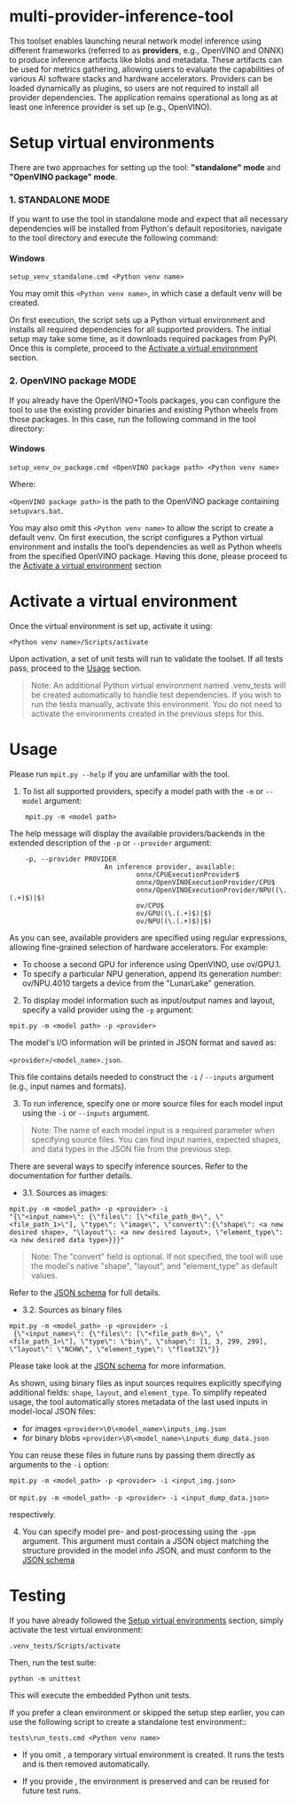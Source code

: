 # multi-provider-inference-tool

This toolset enables launching neural network model inference using different frameworks (referred to as **providers**, e.g., OpenVINO and ONNX) to produce inference artifacts like blobs and metadata. These artifacts can be used for metrics gathering, allowing users to evaluate the capabilities of various AI software stacks and hardware accelerators.
Providers can be loaded dynamically as plugins, so users are not required to install all provider dependencies. The application remains operational as long as at least one inference provider is set up (e.g., OpenVINO).

# Setup virtual environments

There are two approaches for setting up the tool: **"standalone" mode** and **"OpenVINO package" mode**.

### 1. STANDALONE MODE

If you want to use the tool in standalone mode and expect that all necessary dependencies will be installed from Python's default repositories, navigate to the tool directory and execute the following command:

#### Windows

    setup_venv_standalone.cmd <Python venv name>

You may omit this `<Python venv name>`, in which case a default venv will be created.

On first execution, the script sets up a Python virtual environment and installs all required dependencies for all supported providers. The initial setup may take some time, as it downloads required packages from PyPI.
Once this is complete, proceed to the [Activate a virtual environment](#activate-a-virtual-environment) section.

### 2. OpenVINO package MODE

If you already have the OpenVINO+Tools packages, you can configure the tool to use the existing provider binaries and existing Python wheels from those packages. In this case, run the following command in the tool directory:

#### Windows

    setup_venv_ov_package.cmd <OpenVINO package path> <Python venv name>

Where:

`<OpenVINO package path>` is the path to the OpenVINO package containing `setupvars.bat`.

You may also omit this `<Python venv name>` to allow the script to create a default venv.
On first execution, the script configures a Python virtual environment and installs the tool’s dependencies as well as Python wheels from the specified OpenVINO package.
Having this done, please proceed to the [Activate a virtual environment](#activate-a-virtual-environment) section

# Activate a virtual environment

Once the virtual environment is set up, activate it using:

    <Python venv name>/Scripts/activate

Upon activation, a set of unit tests will run to validate the toolset.
If all tests pass, proceed to the [Usage](#usage) section.

> Note: An additional Python virtual environment named .venv_tests will
> be created automatically to handle test dependencies. If you wish to
> run the tests manually, activate this environment. You do not need to
> activate the environments created in the previous steps for this.

# Usage

Please run ```mpit.py --help``` if you are unfamiliar with the tool.

1. To list all supported providers, specify a model path with the `-m` or `--model` argument:

```
    mpit.py -m <model path>
```

The help message will display the available providers/backends in the extended description of the `-p` or `--provider` argument:

```
    -p, --provider PROVIDER
                        An inference provider, available:
                                onnx/CPUExecutionProvider$
                                onnx/OpenVINOExecutionProvider/CPU$
                                onnx/OpenVINOExecutionProvider/NPU((\.(.+)$)|$)
                                ov/CPU$
                                ov/GPU((\.(.+)$)|$)
                                ov/NPU((\.(.+)$)|$)
```

As you can see, available providers are specified using regular expressions, allowing fine-grained selection of hardware accelerators.
For example:

 - To choose a second GPU for inference using OpenVINO, use ov/GPU.1.
 - To specify a particular NPU generation, append its generation number:
ov/NPU.4010 targets a device from the "LunarLake" generation.

2. To display model information such as input/output names and layout, specify a valid provider using the `-p` argument:

```
mpit.py -m <model path> -p <provider>
```


The model's I/O information will be printed in JSON format and saved as:

`<provider>/<model_name>.json`.

This file contains details needed to construct the `-i` / `--inputs` argument (e.g., input names and formats).

3. To run inference, specify one or more source files for each model input using the `-i` or `--inputs` argument.

> Note: The name of each model input is a required parameter when
> specifying source files.
> You can find input names, expected shapes, and data types in the JSON
> file from the previous step.

There are several ways to specify inference sources. Refer to the documentation for further details.

 -  3.1.  Sources as images:

```
mpit.py -m <model_path> -p <provider> -i
"{\"<input_name>\": {\"files\": [\"<file_path_0>\", \"<file_path_1>\"], \"type\": \"image\", \"convert\":{\"shape\": <a new desired shape>, "\layout"\: <a new desired layout>, \"element_type\":<a new desired data type>}}}"
```

> Note: The "convert" field is optional. If not specified, the tool will
> use the model's native "shape", "layout", and "element_type" as default values.

Refer to the [JSON schema](https://github.com/openvinotoolkit/openvino/tree/master/src/plugins/intel_npu/tools/multi-provider-inference-tool/schema/input_source.json?raw=true) for full details.


 -  3.2. Sources as binary files

```
mpit.py -m <model_path> -p <provider> -i
 {\"<input_name>\": {\"files\": [\"<file_path_0>\", \"<file_path_1>\"], \"type\": \"bin\", \"shape\": [1, 3, 299, 299], \"layout\": \"NCHW\", \"element_type\": \"float32\"}}
```
Please take look at the [JSON schema](https://github.com/openvinotoolkit/openvino/tree/master/src/plugins/intel_npu/tools/multi-provider-inference-tool/schema/input_source.json) for more information.

As shown, using binary files as input sources requires explicitly specifying additional fields: `shape`, `layout`, and `element_type`.
To simplify repeated usage, the tool automatically stores metadata of the last used inputs in model-local JSON files:

- for images
```<provider>\0\<model_name>\inputs_img.json```
- for binary blobs
```<provider>\0\<model_name>\inputs_dump_data.json```

You can reuse these files in future runs by passing them directly as arguments to the `-i` option:

```mpit.py -m <model_path> -p <provider> -i <input_img.json>```

or
```mpit.py -m <model_path> -p <provider> -i <input_dump_data.json>```

respectively.


4. You can specify model pre- and post-processing using the `-ppm` argument. This argument must contain a JSON object matching the structure provided in the model info JSON, and must conform to the [JSON schema](https://github.com/openvinotoolkit/openvino/tree/master/src/plugins/intel_npu/tools/multi-provider-inference-tool/schema/model.json)

# Testing

If you have already followed the [ Setup virtual environments](#setup-virtual-environments) section, simply activate the test virtual environment:

```.venv_tests/Scripts/activate```

Then, run the test suite:

```python -m unittest```

This will execute the embedded Python unit tests.

If you prefer a clean environment or skipped the setup step earlier, you can use the following script to create a standalone test environment::

```tests\run_tests.cmd <Python venv name>```

- If you omit <Python venv name>, a temporary virtual environment is created. It runs the tests and is then removed automatically.

- If you provide <Python venv name>, the environment is preserved and can be reused for future test runs.
